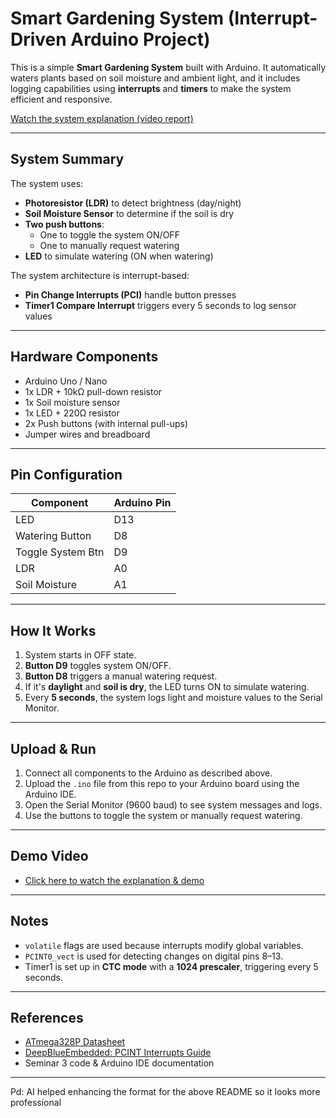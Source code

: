 # Smart Gardening System (Interrupt-Driven Arduino Project)

This is a simple **Smart Gardening System** built with Arduino. It automatically waters plants based on soil moisture and ambient light, and it includes logging capabilities using **interrupts** and **timers** to make the system efficient and responsive.

[Watch the system explanation (video report)](https://youtu.be/zJxq41mIB_I)

---

## System Summary

The system uses:

- **Photoresistor (LDR)** to detect brightness (day/night)
- **Soil Moisture Sensor** to determine if the soil is dry
- **Two push buttons**:
  - One to toggle the system ON/OFF
  - One to manually request watering
- **LED** to simulate watering (ON when watering)

The system architecture is interrupt-based:
- **Pin Change Interrupts (PCI)** handle button presses
- **Timer1 Compare Interrupt** triggers every 5 seconds to log sensor values

---

## Hardware Components

- Arduino Uno / Nano
- 1x LDR + 10kΩ pull-down resistor
- 1x Soil moisture sensor
- 1x LED + 220Ω resistor
- 2x Push buttons (with internal pull-ups)
- Jumper wires and breadboard

---

## Pin Configuration

| Component           | Arduino Pin |
|--------------------|-------------|
| LED                | D13         |
| Watering Button    | D8          |
| Toggle System Btn  | D9          |
| LDR                | A0          |
| Soil Moisture      | A1          |

---

## How It Works

1. System starts in OFF state.
2. **Button D9** toggles system ON/OFF.
3. **Button D8** triggers a manual watering request.
4. If it's **daylight** and **soil is dry**, the LED turns ON to simulate watering.
5. Every **5 seconds**, the system logs light and moisture values to the Serial Monitor.

---

##  Upload & Run

1. Connect all components to the Arduino as described above.
2. Upload the `.ino` file from this repo to your Arduino board using the Arduino IDE.
3. Open the Serial Monitor (9600 baud) to see system messages and logs.
4. Use the buttons to toggle the system or manually request watering.

---

## Demo Video

- [Click here to watch the explanation & demo](https://youtu.be/zJxq41mIB_I)

---

## Notes

- `volatile` flags are used because interrupts modify global variables.
- `PCINT0_vect` is used for detecting changes on digital pins 8–13.
- Timer1 is set up in **CTC mode** with a **1024 prescaler**, triggering every 5 seconds.

---

## References

- [ATmega328P Datasheet](https://www.microchip.com/en-us/product/ATmega328P)
- [DeepBlueEmbedded: PCINT Interrupts Guide](https://deepbluembedded.com/arduino-pcint-pin-change-interrupts)
- Seminar 3 code & Arduino IDE documentation

---

Pd: AI helped enhancing the format for the above README so it looks more professional

